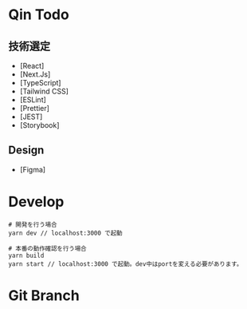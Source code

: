 # Qin Todo

## 技術選定

- [React]
- [Next.Js]
- [TypeScript]
- [Tailwind CSS]
- [ESLint]
- [Prettier]
- [JEST]
- [Storybook]

## Design

- [Figma]

# Develop

```
# 開発を行う場合
yarn dev // localhost:3000 で起動

# 本番の動作確認を行う場合
yarn build
yarn start // localhost:3000 で起動。dev中はportを変える必要があります。

```

# Git Branch
